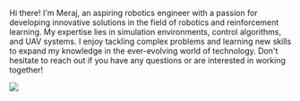 Hi there! I'm Meraj, an aspiring robotics engineer with a passion for developing innovative solutions in the field of robotics and reinforcement learning. My expertise lies in simulation environments, control algorithms, and UAV systems. I enjoy tackling complex problems and learning new skills to expand my knowledge in the ever-evolving world of technology. Don't hesitate to reach out if you have any questions or are interested in working together!



![](https://komarev.com/ghpvc/?username=meraccos)

<!--
**meraccos/meraccos** is a ✨ _special_ ✨ repository because its `README.md` (this file) appears on your GitHub profile.

Here are some ideas to get you started:

- 🔭 I’m currently working on ...
- 🌱 I’m currently learning ...
- 👯 I’m looking to collaborate on ...
- 🤔 I’m looking for help with ...
- 💬 Ask me about ...
- 📫 How to reach me: ...
- 😄 Pronouns: ...
- ⚡ Fun fact: ...
-->
